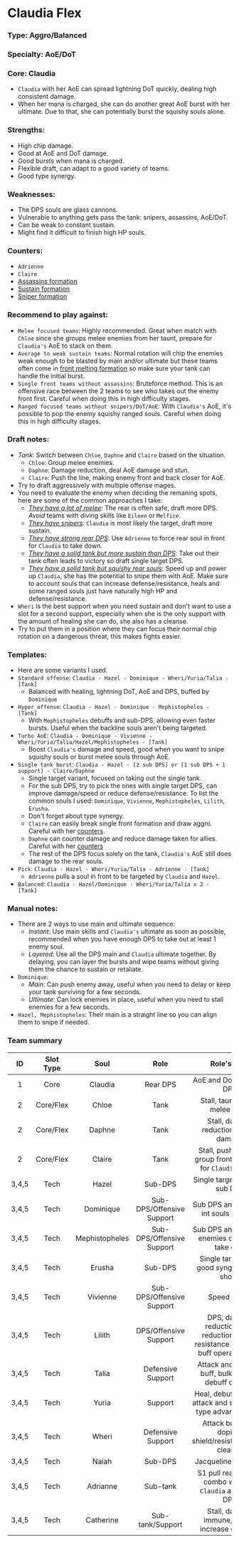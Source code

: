 # Claudia Flex 

### Type: Aggro/Balanced

### Specialty: AoE/DoT

### Core: Claudia
- `Claudia` with her AoE can spread lightning DoT quickly, dealing high consistent damage. 
- When her mana is charged, she can do another great AoE burst with her ultimate. Due to that, she can potentially burst the squishy souls alone.

### Strengths:
- High chip damage.
- Good at AoE and DoT damage.
- Good bursts when mana is charged.
- Flexible draft, can adapt to a good variety of teams.
- Good type synergy.

### Weaknesses:
- The DPS souls are glass cannons.
- Vulnerable to anything gets pass the tank: snipers, assassins, AoE/DoT.
- Can be weak to constant sustain.
- Might find it difficult to finish high HP souls.

### Counters:
- `Adrienne`
- `Claire`
- [Assassins formation](../counters/formations/assassins.md)
- [Sustain formation](../counters/formations/sustain.md)
- [Sniper formation](../counters/formations/snipers.md)

### Recommend to play against:
- `Melee focused teams`: Highly recommended. Great when match with `Chloe` since she groups melee enemies from her taunt, prepare for `Claudia's` AoE to stack on them.
- `Average to weak sustain teams`: Normal rotation will chip the enemies weak enough to be blasted by main and/or ultimate but these teams often come in [front melting formation](../counters/formations/front-melting.md) so make sure your tank can handle the initial burst.
- `Single front teams without assassins`: Bruteforce method. This is an offensive race between the 2 teams to see who takes out the enemy front first. Careful when doing this in high difficulty stages.
- `Ranged focused teams without snipers/DoT/AoE`: With `Claudia's` AoE, it's possible to pop the enemy squishy ranged souls. Careful when doing this in high difficulty stages.

### Draft notes:
- *Tank*: Switch between `Chloe`, `Daphne` and `Claire` based on the situation.
    - `Chloe`: Group melee enemies.
    - `Daphne`: Damage reduction, deal AoE damage and stun.
    - `Claire`: Push the line, making enemy front and back closer for AoE.
- Try to draft aggressively with multiple offense mages.
- You need to evaluate the enemy when deciding the remaning spots, here are some of the common approaches I take:
    - <u>*They have a lot of melee*</u>: The rear is often safe, draft more DPS. *Avoid* teams with diving skills like `Eileen` or `Melfice`.
    - <u>*They have snipers*</u>: `Claudia` is most likely the target, draft more sustain.
    - <u>*They have strong rear DPS*</u>: Use `Adrienne` to force rear soul in front for `Claudia` to take down.
    - <u>*They have a solid tank but more sustain than DPS*</u>: Take out their tank often leads to victory so draft single target DPS.
    - <u>*They have a solid tank but squishy rear souls*</u>: Speed up and power up `Claudia`, she has the potential to snipe them with AoE. Make sure to account souls that can increase defense/resistance, heals and some ranged souls just have naturally high HP and defense/resistance.
- `Wheri` is the best support when you need sustain and don't want to use a slot for a second support, especially when she is the only support with the amount of healing she can do, she also has a cleanse.
- Try to put them in a position where they can focus their normal chip rotation on a dangerous threat, this makes fights easier.

### Templates:
- Here are some variants I used.
- `Standard offense`: `Claudia - Hazel - Dominique - Wheri/Yuria/Talia - [Tank]`
    - Balanced with healing, lightning DoT, AoE and DPS, buffed by `Dominique`
- `Hyper offense`: `Claudia - Hazel - Dominique - Mephistopheles - [Tank]`
    - With `Mephistopheles` debuffs and sub-DPS, allowing even faster bursts. Useful when the backline souls aren't being targeted.
- `Turbo AoE`: `Claudia - Dominique - Vivienne - Wheri/Yuria/Talia/Hazel/Mephistopheles - [Tank]`
    - Boost `Claudia's` damage and speed, good when you want to snipe squishy souls or burst melee souls through AoE.
- `Single tank burst`: `Claudia - Hazel - [2 sub DPS] or [1 sub DPS + 1 support] - Claire/Daphne`
    - Single target variant, focused on taking out the single tank. 
    - For the sub DPS, try to pick the ones with single target DPS, can improve damage/speed or reduce defense/resistance. To list the common souls I used: `Dominique`, `Vivienne`, `Mephistopheles`, `Lilith`, `Erusha`.
    - Don't forget about type synergy.
    - `Claire` can easily break single front formation and draw aggro. Careful with her [counters](../counters/souls/claire.md).
    - `Daphne` can counter damage and reduce damage taken for allies. Careful with her [counters](../counters/souls/daphne.md)
    - The rest of the DPS focus solely on the tank, `Claudia's` AoE still does damage to the rear souls.
- `Pick`: `Claudia - Hazel - Wheri/Yuria/Talia - Adrienne - [Tank]`
    - `Adrienne` pulls a soul in front to be targeted by `Claudia` and `Hazel`.
- `Balanced`: `Claudia - Hazel/Dominique - Wheri/Yuria/Talia x 2 - [Tank]`

### Manual notes:
- There are 2 ways to use main and ultimate sequence:
    - *Instant*: Use main skills and `Claudia's` ultimate as soon as possible, recommended when you have enough DPS to take out at least 1 enemy soul.
    - *Layered*: Use all the DPS main and `Claudia` ultimate together. By delaying, you can layer the bursts and wipe teams without giving them the chance to sustain or retaliate.
- `Dominique`:
    - *Main*: Can push enemy away, useful when you need to delay or keep your tank surviving for a few seconds.
    - *Ultimate*: Can lock enemies in place, useful when you need to stall enemies for a few seconds.
- `Hazel, Mephistopheles`: Their main is a straight line so you can align them to snipe if needed.

### Team summary
|ID|Slot Type|Soul|Role|Role's duty|
|:---:|:---:|:---:|:---:|:---:|
|1|Core|Claudia|Rear DPS|AoE and DoT lightning DPS|
|2|Core/Flex|Chloe|Tank|Stall, taunt, group melee souls|
|2|Core/Flex|Daphne|Tank|Stall, damage reduction, return damage|
|2|Core/Flex|Claire|Tank|Stall, push the line, group front and back for `Claudia's` AoE|
|3,4,5|Tech|Hazel|Sub-DPS|Single target lightning sub DPS|
|3,4,5|Tech|Dominique|Sub-DPS/Offensive Support|Sub DPS and increase int souls damage|
|3,4,5|Tech|Mephistopheles|Sub-DPS/Offensive Support|Sub DPS and increase enemies chance to take crits|
|3,4,5|Tech|Erusha|Sub-DPS|Single target DPS, good syngergy with shock|
|3,4,5|Tech|Vivienne|Sub-DPS/Offensive Support|Speed buffer|
|3,4,5|Tech|Lilith|DPS/Offensive Support|DPS, damage reduction, DEF reduction, magic resistance reduction, buff operator souls|
|3,4,5|Tech|Talia|Defensive Support|Attack and defense buff, bulk doping, debuff cleanse|
|3,4,5|Tech|Yuria|Support|Heal, debuff cleanse, attack and speed buff, type advantage buff|
|3,4,5|Tech|Wheri|Defensive Support|Attack buff, bulk doping, shield/resistance/heal, cleanse|
|3,4,5|Tech|Naiah|Sub-DPS|Jacqueline's counter|
|3,4,5|Tech|Adrianne|Sub-tank|S1 pull rear enemy, combo well into `Claudia` and `Hazel` DPS|
|3,4,5|Tech|Catherine|Sub-tank/Support|Stall, damage immune, shield, increase def, heal|
